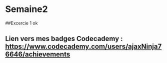 # Semaine2
##Excercie 1 ok
## Lien vers mes badges Codecademy : https://www.codecademy.com/users/ajaxNinja76646/achievements
